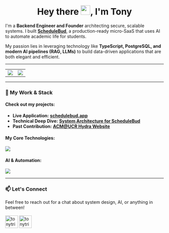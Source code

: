 <div align="center">
  <h1>
    Hey there <img src="https://media.giphy.com/media/hvRJCLFzcasrR4ia7z/giphy.gif" width="30px"/>, I'm Tony
  </h1>
</div>

I'm a **Backend Engineer and Founder** architecting secure, scalable systems. I built [**ScheduleBud**](https://schedulebud.app/), a production-ready micro-SaaS that uses AI to automate academic life for students.

My passion lies in leveraging technology like **TypeScript, PostgreSQL, and modern AI pipelines (RAG, LLMs)** to build data-driven applications that are both elegant and efficient.

---

<table>
  <tr>
    <td>
      <a href="https://github.com/anuraghazra/github-readme-stats">
        <img align="center" src="https://github-readme-stats.vercel.app/api?username=tonytrieu-dev&show_icons=true&theme=transparent&hide_border=true&include_all_commits=true&count_private=true" />
      </a>
    </td>
    <td>
      <a href="https://github.com/anuraghazra/github-readme-stats">
        <img align="center" src="https://github-readme-stats.vercel.app/api/top-langs/?username=tonytrieu-dev&layout=compact&theme=transparent&hide_border=true&include_all_commits=true&count_private=true&langs_count=6" />
      </a>
    </td>
  </tr>
</table>

---

### 🚀 My Work & Stack

#### Check out my projects:
- **Live Application:** [**schedulebud.app**](https://schedulebud.app/)
- **Technical Deep Dive:** [**System Architecture for ScheduleBud**](https://github.com/tonytrieu-dev/schedulebud-overview)
- **Past Contribution:** [**ACM@UCR Hydra Website**](https://github.com/acm-ucr/acm-hydra)

#### My Core Technologies:
<p align="left">
  <a href="https://skillicons.dev">
    <img src="https://skillicons.dev/icons?i=ts,react,nextjs,tailwind,supabase,postgres,deno,docker,git" />
  </a>
</p>

#### AI & Automation:
<p align="left">
  <a href="https://skillicons.dev">
    <img src="https://skillicons.dev/icons?i=gcp,cloudflare,stripe,figma,idea" />
  </a>
</p>

---

### 📫 Let's Connect
<p align="left">
  Feel free to reach out for a chat about system design, AI, or anything in between!
  <br><br>
  <a href="mailto:tonytrieu.dev@gmail.com" target="blank"><img align="center" src="https://skillicons.dev/icons?i=gmail" alt="tonytrieu.dev@gmail.com" height="40" width="40" /></a>
  <a href="https://linkedin.com/in/tonytrieu03" target="blank"><img align="center" src="https://skillicons.dev/icons?i=linkedin" alt="tonytrieu03" height="40" width="40" /></a>
</p>
